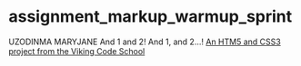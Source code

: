 assignment_markup_warmup_sprint
===============================
UZODINMA MARYJANE
And 1 and 2!  And 1, and 2...!
[An HTM5 and CSS3 project from the Viking Code School](http://www.vikingcodeschool.com)
